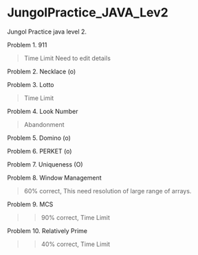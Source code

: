 # JungolPractice_JAVA_Lev2

Jungol Practice java level 2.

Problem 1. 911
> Time Limit
> Need to edit details

Problem 2. Necklace (o)

Problem 3. Lotto 
> Time Limit 

Problem 4. Look Number
> Abandonment

Problem 5. Domino (o)

Problem 6. PERKET (o)

Problem 7. Uniqueness (O)

Problem 8. Window Management
> 60% correct, This need resolution of large range of arrays.

Problem 9. MCS
>> 90% correct, Time Limit

Problem 10. Relatively Prime
>> 40% correct, Time Limit